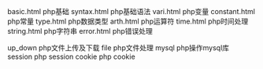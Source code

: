 basic.html     php基础
syntax.html    php基础语法
vari.html      php变量
constant.html  php常量
type.html      php数据类型
arth.html      php运算符
time.html      php时间处理
string.html    php字符串
error.html     php错误处理

up_down        php文件上传及下载
file           php文件处理
mysql          php操作mysql库
session        php session
cookie         php cookie